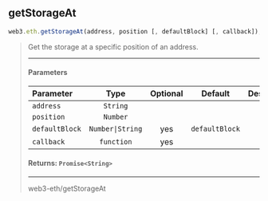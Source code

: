 ## getStorageAt
```js
web3.eth.getStorageAt(address, position [, defaultBlock] [, callback]);
```
> Get the storage at a specific position of an address.
>
> <hr>
>
> #### Parameters
> | Parameter | Type | Optional | Default | Description |
> |:-|:-:|:-:|:-:|:-|
> | `address` | `String` |  |  |  |
> | `position` | `Number` |  |  |  |
> | `defaultBlock` | `Number\|String` | yes | `defaultBlock` |  |
> | `callback` | `function` | yes |  |  |
>
> #### Returns: `Promise<String>`
>
> <hr>
>
> <codesandbox> web3-eth/getStorageAt </codesandbox>
